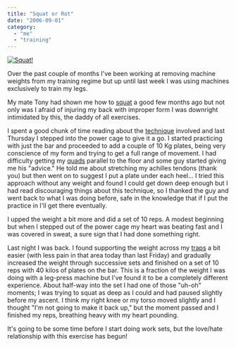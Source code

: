 ```yaml
---
title: "Squat or Rot"
date: "2006-09-01"
category:
  - "me"
  - "training"
---
```


[![Squat!](/wp-content/uploads/2006/09/bbsquat.gif "Squat!")](http://exrx.net/WeightExercises/Quadriceps/BBSquat.html)

Over the past couple of months I've been working at removing machine weights from my training regime but up until last week I was using machines exclusively to train my legs.

My mate Tony had shown me how to [squat](http://en.wikipedia.org/wiki/Squat_%28exercise%29) a good few months ago but not only was I afraid of injuring my back with improper form I was downright intimidated by this, the daddy of all exercises.

I spent a good chunk of time reading about the [technique](http://www.amazon.co.uk/dp/9963616097/?tag=sickbiscuitco-21) involved and last Thursday I stepped into the power cage to give it a go. I started practicing with just the bar and proceeded to add a couple of 10 Kg plates, being very conscience of my form and trying to get a full range of movement. I had difficulty getting my [quads](http://exrx.net/Muscles/Quadriceps.html) parallel to the floor and some guy started giving me his "advice." He told me about stretching my achilles tendons (thank you) but then went on to suggest I put a plate under each heel... I tried this approach without any weight and found I could get down deep enough but I had read discouraging things about this technique, so I thanked the guy and went back to what I was doing before, safe in the knowledge that if I put the practice in I'll get there eventually.

I upped the weight a bit more and did a set of 10 reps. A modest beginning but when I stepped out of the power cage my heart was beating fast and I was covered in sweat, a sure sign that I had done something right.

Last night I was back. I found supporting the weight across my [traps](http://en.wikipedia.org/wiki/Trapezius) a bit easier (with less pain in that area today than last Friday) and gradually increased the weight through successive sets and finished on a set of 10 reps with 40 kilos of plates on the bar. This is a fraction of the weight I was doing with a leg-press machine but I've found it to be a completely different experience. About half-way into the set I had one of those "uh-oh" moments; I was trying to squat as deep as I could and had paused slightly before my ascent. I think my right knee or my torso moved slightly and I thought "I'm not going to make it back up," but the moment passed and I finished my reps, breathing heavy with my heart pounding.

It's going to be some time before I start doing work sets, but the love/hate relationship with this exercise has begun!
